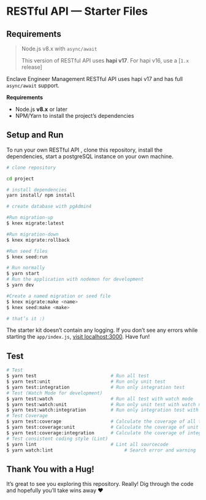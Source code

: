 # RESTful API — Starter Files

## Requirements

> Node.js v8.x with `async/await`
>
> This version of RESTful API uses **hapi v17**. For hapi v16, use a [`1.x` release]

Enclave Engineer Management RESTful API uses hapi v17 and has full `async/await` support.

**Requirements**

- Node.js **v8.x** or later
- NPM/Yarn to install the project’s dependencies

## Setup and Run

To run your own RESTful API , clone this repository, install the dependencies, start a postgreSQL instance on your own machine.

```bash
# clone repository

cd project

# install dependencies
yarn install/ npm install

# create database with pgAdmin4

#Run migration-up
$ knex migrate:latest

#Run migration-down
$ knex migrate:rollback

#Run seed files
$ knex seed:run

# Run normally
$ yarn start
# Run the application with nodemon for development
$ yarn dev

#Create a named migration or seed file
$ knex migrate:make <name>
$ knex seed:make <make>

# that’s it :)
```

The starter kit doesn’t contain any logging. If you don’t see any errors while starting the `app/index.js`,
[visit localhost:3000](http://localhost:3000). Have fun!

## Test

```bash
# Test
$ yarn test                           # Run all test
$ yarn test:unit                      # Run only unit test
$ yarn test:integration               # Run only integration test
# Test (Watch Mode for development)
$ yarn test:watch                     # Run all test with watch mode
$ yarn test:watch:unit                # Run only unit test with watch mode
$ yarn test:watch:integration         # Run only integration test with watch mode
# Test Coverage
$ yarn test:coverage                  # Calculate the coverage of all test
$ yarn test:coverage:unit             # Calculate the coverage of unit test
$ yarn test:coverage:integration      # Calculate the coverage of integration test
# Test consistent coding style (Lint)
$ yarn lint                           # Lint all sourcecode
$ yarn watch:lint                          # Search error and warning
```

## Thank You with a Hug!

It’s great to see you exploring this repository. Really! Dig through the code and hopefully you’ll take wins away ❤️
